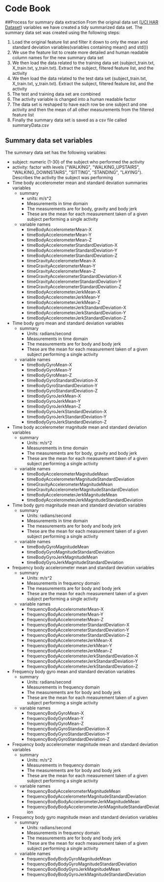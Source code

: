 # Code Book
##Process for summary data extraction
From the original data set ([UCI HAR Dataset](https://d396qusza40orc.cloudfront.net/getdata%2Fprojectfiles%2FUCI%20HAR%20Dataset.zip)) variables we have created a tidy summarized data set.
The summary data set was created using the following steps:
1. Load the original feature list and filter it down to only the mean and standard deviation variables(variables containing mean() and std())
2. We use the feature list to create more detailed and human readable column names for the new summary data set
3. We then load the data related to the training data set (subject_train.txt, X_train.txt, y_train.txt). Extract the subject, filtered feature list, and the activity
4. We then load the data related to the test data set (subject_train.txt, X_train.txt, y_train.txt). Extract the subject, filtered feature list, and the activity
5. The test and training data set are combined
6. The activity variable is changed into a human readable factor
7. The data set is reshaped to have each row be one subject and one activity and then the mean of all other measurements from the filtered feature list
8. Finally the summary data set is saved as a csv file called summaryData.csv
## Summary data set variables
The summary data set has the following variables:
* subject: numeric (1-30) of the subject who performed the activity
* activity: factor with levels ("WALKING", "WALKING_UPSTAIRS", "WALKING_DOWNSTAIRS", "SITTING", "STANDING", "LAYING"). Describes the activity the subject was performing 
* Time body accelerometer mean and standard deviation summaries variables
  * summary
    * units: m/s^2
	* Measurements in time domain
	* The measurements are for body, gravity and body jerk
	* These are the mean for each measurement taken of a given subject performing a single activity
  * variable names
    * timeBodyAccelerometerMean-X
    * timeBodyAccelerometerMean-Y
    * timeBodyAccelerometerMean-Z
    * timeBodyAccelerometerStandardDeviation-X
    * timeBodyAccelerometerStandardDeviation-Y
    * timeBodyAccelerometerStandardDeviation-Z
    * timeGravityAccelerometerMean-X
    * timeGravityAccelerometerMean-Y
    * timeGravityAccelerometerMean-Z
    * timeGravityAccelerometerStandardDeviation-X
    * timeGravityAccelerometerStandardDeviation-Y
    * timeGravityAccelerometerStandardDeviation-Z
    * timeBodyAccelerometerJerkMean-X
    * timeBodyAccelerometerJerkMean-Y
    * timeBodyAccelerometerJerkMean-Z
    * timeBodyAccelerometerJerkStandardDeviation-X
    * timeBodyAccelerometerJerkStandardDeviation-Y
    * timeBodyAccelerometerJerkStandardDeviation-Z
* Time body gyro mean and standard deviation variables
  * summary
    * Units: radians/second
	* Measurements in time domain
	* The measurements are for body and body jerk
	* These are the mean for each measurement taken of a given subject performing a single activity
  * variable names
    * timeBodyGyroMean-X
    * timeBodyGyroMean-Y
    * timeBodyGyroMean-Z
    * timeBodyGyroStandardDeviation-X
    * timeBodyGyroStandardDeviation-Y
    * timeBodyGyroStandardDeviation-Z
    * timeBodyGyroJerkMean-X
    * timeBodyGyroJerkMean-Y
    * timeBodyGyroJerkMean-Z
    * timeBodyGyroJerkStandardDeviation-X
    * timeBodyGyroJerkStandardDeviation-Y
    * timeBodyGyroJerkStandardDeviation-Z
* Time body accelerometer magnitude mean and standard deviation variables
  * summary
    * Units: m/s^2
	* Measurements in time domain
	* The measurements are for body, gravity and body jerk
	* These are the mean for each measurement taken of a given subject performing a single activity
  * variable names
	* timeBodyAccelerometerMagnitudeMean
    * timeBodyAccelerometerMagnitudeStandardDeviation
    * timeGravityAccelerometerMagnitudeMean
    * timeGravityAccelerometerMagnitudeStandardDeviation
    * timeBodyAccelerometerJerkMagnitudeMean
    * timeBodyAccelerometerJerkMagnitudeStandardDeviation
* Time body gyro magnitude mean and standard deviation variables
  * summary
    * Units: radians/second
	* Measurements in time domain
	* The measurements are for body and body jerk
	* These are the mean for each measurement taken of a given subject performing a single activity
  * variable names
    * timeBodyGyroMagnitudeMean
    * timeBodyGyroMagnitudeStandardDeviation
    * timeBodyGyroJerkMagnitudeMean
    * timeBodyGyroJerkMagnitudeStandardDeviation
* frequency body accelerometer mean and standard deviation variables
  * summary
    * Units: m/s^2
	* Measurements in frequency domain
	* The measurements are for body and body jerk
	* These are the mean for each measurement taken of a given subject performing a single activity
  * variable names
    * frequencyBodyAccelerometerMean-X
    * frequencyBodyAccelerometerMean-Y
    * frequencyBodyAccelerometerMean-Z
    * frequencyBodyAccelerometerStandardDeviation-X
    * frequencyBodyAccelerometerStandardDeviation-Y
    * frequencyBodyAccelerometerStandardDeviation-Z
    * frequencyBodyAccelerometerJerkMean-X
    * frequencyBodyAccelerometerJerkMean-Y
    * frequencyBodyAccelerometerJerkMean-Z
    * frequencyBodyAccelerometerJerkStandardDeviation-X
    * frequencyBodyAccelerometerJerkStandardDeviation-Y
    * frequencyBodyAccelerometerJerkStandardDeviation-Z
* Frequency body gyro mean and standard deviation variables
  * summary
    * Units: radians/second
	* Measurements in frequency domain
	* The measurements are for body and body jerk
	* These are the mean for each measurement taken of a given subject performing a single activity
  * variable names
	* frequencyBodyGyroMean-X
    * frequencyBodyGyroMean-Y
    * frequencyBodyGyroMean-Z
    * frequencyBodyGyroStandardDeviation-X
    * frequencyBodyGyroStandardDeviation-Y
    * frequencyBodyGyroStandardDeviation-Z
* Frequency body accelerometer magnitude mean and standard deviation variables
  * summary
    * Units: m/s^2
	* Measurements in frequency domain
	* The measurements are for body and body jerk
	* These are the mean for each measurement taken of a given subject performing a single activity
  * variable names
	* frequencyBodyAccelerometerMagnitudeMean
    * frequencyBodyAccelerometerMagnitudeStandardDeviation
    * frequencyBodyBodyAccelerometerJerkMagnitudeMean
    * frequencyBodyBodyAccelerometerJerkMagnitudeStandardDeviation
* Frequency body gyro magnitude mean and standard deviation variables
  * summary
    * Units: radians/second
	* Measurements in frequency domain
	* The measurements are for body and body jerk
	* These are the mean for each measurement taken of a given subject performing a single activity
  * variable names
	* frequencyBodyBodyGyroMagnitudeMean
    * frequencyBodyBodyGyroMagnitudeStandardDeviation
    * frequencyBodyBodyGyroJerkMagnitudeMean
    * frequencyBodyBodyGyroJerkMagnitudeStandardDeviation